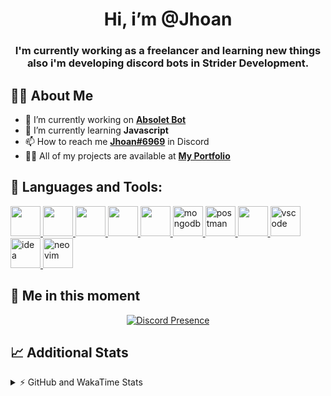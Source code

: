 <h1 align="center">Hi, i’m @Jhoan</h1>
<h3 align="center">I'm currently working as a freelancer and learning new things also i'm developing discord bots in Strider Development.</h3>

## 🙋‍♂️ About Me

- 🔭 I’m currently working on **[Absolet Bot](https://strider.cloud)**
- 🌱 I’m currently learning **Javascript**
- 📫 How to reach me **[Jhoan#6969](https://jhoan.monster/)** in Discord
- 👨‍💻 All of my projects are available at **[My Portfolio](https://jhoan.monster)**

## 🚀 Languages and Tools:
<p align="left"> 
    <a href="https://developer.mozilla.org/en-US/docs/Web/JavaScript" target="_blank"> <img src="https://img.icons8.com/color/48/000000/javascript.png" width="48" height="48"/> </a> 
    <a href="https://www.w3.org/html/" target="_blank"> <img src="https://img.icons8.com/color/48/000000/html-5.png" width="48" height="48"/> </a> 
    <a href="https://www.w3schools.com/css/" target="_blank"> <img src="https://img.icons8.com/color/48/000000/css3.png" width="48" height="48"/> </a> 
    <a href="https://getbootstrap.com" target="_blank"> <img src="https://img.icons8.com/color/48/000000/bootstrap.png" width="48" height="48"/> </a> 
    <a href="https://nodejs.org" target="_blank"> <img src="https://i.imgur.com/XX8lvL7.png" width="48" height="48"/> </a> 
    <a href="https://www.mongodb.com/" target="_blank"> <img src="https://i.imgur.com/nRtS3AN.png" alt="mongodb" width="48" height="48"/> </a> 
    <a href="https://postman.com" target="_blank"> <img src="https://www.vectorlogo.zone/logos/getpostman/getpostman-icon.svg" alt="postman" width="48" height="48"/> </a>   
    <a href="https://git-scm.com/" target="_blank"> <img src="https://img.icons8.com/color/48/000000/git.png" width="48" height="48"/> </a> 
    <a href="https://code.visualstudio.com" target="_blank" > <img src="https://upload.wikimedia.org/wikipedia/commons/thumb/9/9a/Visual_Studio_Code_1.35_icon.svg/2048px-Visual_Studio_Code_1.35_icon.svg.png" alt="vscode" width="48" height="48"> </a>
    <a href="https://www.jetbrains.com/es-es/idea/" target="_blank" > <img src="https://resources.jetbrains.com/storage/products/intellij-idea/img/meta/intellij-idea_logo_300x300.png" alt="idea" width="48" height="48"> </a>
    <a href="https://neovim.io" target="_blank"> <img src="https://icons.iconarchive.com/icons/papirus-team/papirus-apps/512/nvim-icon.png" alt="neovim" width="48" height="48"/> </a>
</p>
  
## 👤 Me in this moment
<p align="center">
    <a href="https://discord.com/users/852617426591154177" target="_blank" rel="nofollow">
        <img src="https://lanyard-profile-readme.vercel.app/api/852617426591154177?idleMessage=Probably%20coding%20Absolet..." alt="Discord Presence" align="center">
    </a>
</p>

## 📈 Additional Stats
<details>
    <summary>⚡ GitHub and WakaTime Stats</summary>
    <br/>

<!--START_SECTION:waka-->
![Code Time](http://img.shields.io/badge/Code%20Time-204%20hrs%2025%20mins-blue)

**🐱 My GitHub Data** 

> 🏆 571 Contributions in the Year 2022
 > 
> 📦 45.8 kB Used in GitHub's Storage 
 > 
> 💼 Opted to Hire
 > 
> 📜 4 Public Repositories 
 > 
> 🔑 17 Private Repositories  
 > 
**I'm an Early 🐤** 

```text
🌞 Morning    54 commits     ██░░░░░░░░░░░░░░░░░░░░░░░   9.78% 
🌆 Daytime    232 commits    ██████████░░░░░░░░░░░░░░░   42.03% 
🌃 Evening    232 commits    ██████████░░░░░░░░░░░░░░░   42.03% 
🌙 Night      34 commits     █░░░░░░░░░░░░░░░░░░░░░░░░   6.16%

```
📅 **I'm Most Productive on Saturday** 

```text
Monday       73 commits     ███░░░░░░░░░░░░░░░░░░░░░░   13.22% 
Tuesday      91 commits     ████░░░░░░░░░░░░░░░░░░░░░   16.49% 
Wednesday    93 commits     ████░░░░░░░░░░░░░░░░░░░░░   16.85% 
Thursday     44 commits     ██░░░░░░░░░░░░░░░░░░░░░░░   7.97% 
Friday       65 commits     ███░░░░░░░░░░░░░░░░░░░░░░   11.78% 
Saturday     115 commits    █████░░░░░░░░░░░░░░░░░░░░   20.83% 
Sunday       71 commits     ███░░░░░░░░░░░░░░░░░░░░░░   12.86%

```


📊 **This Week I Spent My Time On** 

```text
⌚︎ Time Zone: America/Bogota

💬 Programming Languages: 
JavaScript               22 hrs 59 mins      ████████████████░░░░░░░░░   64.67% 
Markdown                 4 hrs 46 mins       ███░░░░░░░░░░░░░░░░░░░░░░   13.43% 
EJS                      3 hrs 53 mins       ██░░░░░░░░░░░░░░░░░░░░░░░   10.94% 
JSON                     1 hr 23 mins        █░░░░░░░░░░░░░░░░░░░░░░░░   3.93% 
YAML                     35 mins             ░░░░░░░░░░░░░░░░░░░░░░░░░   1.68%

🔥 Editors: 
VS Code                  35 hrs 20 mins      ████████████████████████░   99.4% 
Neovim                   12 mins             ░░░░░░░░░░░░░░░░░░░░░░░░░   0.6%

🐱‍💻 Projects: 
Fium Web                 13 hrs 19 mins      █████████░░░░░░░░░░░░░░░░   37.5% 
absolet-guide            9 hrs 4 mins        ██████░░░░░░░░░░░░░░░░░░░   25.54% 
Strider-System           5 hrs 13 mins       ███░░░░░░░░░░░░░░░░░░░░░░   14.71% 
sms-script               1 hr 54 mins        █░░░░░░░░░░░░░░░░░░░░░░░░   5.36% 
Cloudly                  1 hr 35 mins        █░░░░░░░░░░░░░░░░░░░░░░░░   4.49%

💻 Operating System: 
Linux                    35 hrs 33 mins      █████████████████████████   100.0%

```

**I Mostly Code in JavaScript** 

```text
JavaScript               13 repos            █████████████████░░░░░░░░   68.42% 
Java                     2 repos             ██░░░░░░░░░░░░░░░░░░░░░░░   10.53% 
SCSS                     1 repo              █░░░░░░░░░░░░░░░░░░░░░░░░   5.26% 
TypeScript               1 repo              █░░░░░░░░░░░░░░░░░░░░░░░░   5.26% 
Shell                    1 repo              █░░░░░░░░░░░░░░░░░░░░░░░░   5.26%

```



 Last Updated on 14/06/2022 06:17:05 UTC
<!--END_SECTION:waka-->
</details>
